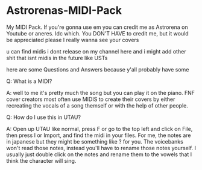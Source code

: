 # Astrorenas-MIDI-Pack
My MIDI Pack. If you're gonna use em you can credit me as Astrorena on Youtube or aneres. Idc which. You DON'T HAVE to credit me, but it would be appreciated please I really wanna see your covers

u can find midis i dont release on my channel here and i might add other shit that isnt midis in the future like USTs



here are some Questions and Answers because y'all probably have some

Q: What is a MIDI?

A: well to me it's pretty much the song but you can play it on the piano. FNF cover creators most often use MIDIS to create their covers by either recreating the vocals of a song themself or with the help of other people.

Q: How do I use this in UTAU?

A: Open up UTAU like normal, press F or go to the top left and click on File, then press I or Import, and find the midi in your files. For me, the notes are in japanese but they might be something like ? for you. The voicebanks won't read those notes, instead you'll have to rename those notes yourself. I usually just double click on the notes and rename them to the vowels that I think the character will sing.

